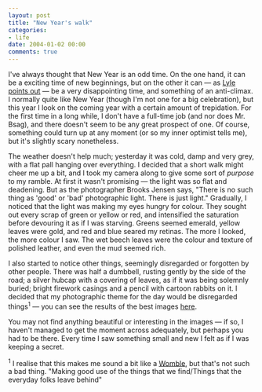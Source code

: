 ```yaml
---
layout: post
title: "New Year's walk"
categories:
- life
date: 2004-01-02 00:00
comments: true
---
```


<p>I've always thought that New Year is an odd time. On the one hand, it can be a exciting time of new beginnings, but on the other it can &mdash; as <a href="http://www.dummies-for-destruction.co.uk/random.html" title="d4d - dummies for destruction">Lyle points out</a> &mdash; be a very disappointing time, and something of an anti-climax. I normally quite like New Year (though I'm not one for a big celebration), but this year I look on the coming year with a certain amount of trepidation. For the first time in a long while, I don't have a full-time job (and nor does Mr. Bsag), and there doesn't seem to be any great prospect of one. Of course, something could turn up at any moment (or so my inner optimist tells me), but it's slightly scary nonetheless.</p>

<p>The weather doesn't help much; yesterday it was cold, damp and very grey, with a flat pall hanging over everything. I decided that a short walk might cheer me up a bit, and I took my camera along to give some sort of <em>purpose</em> to my ramble. At first it wasn't promising &mdash; the light was so flat and deadening. But as the photographer Brooks Jensen says, "There is no such thing as 'good' or 'bad' photographic light. There is just light." Gradually, I noticed that the light was making my eyes hungry for colour. They sought out every scrap of green or yellow or red, and intensified the saturation before devouring it as if I was starving. Greens seemed emerald, yellow leaves were gold, and red and blue seared my retinas. The more I looked, the more colour I saw. The wet beech leaves were the colour and texture of polished leather, and even the mud seemed rich.</p>

<p>I also started to notice other things, seemingly disregarded or forgotten by other people. There was half a dumbbell, rusting gently by the side of the road; a silver hubcap with a covering of leaves, as if it was being solemnly buried; bright firework casings and a pencil with cartoon rabbits on it. I decided that my photographic theme for the day would be disregarded things<sup>1</sup> &mdash; you can see the results of the best images <a href="http://www.rousette.org.uk/mt-static/wingsopenwide/archives/cat_disregarded.html" title="wings open wide - disregarded">here</a>.</p>

<p>You may not find anything beautiful or interesting in the images &mdash; if so, I haven't managed to get the moment across adequately, but perhaps you had to be there. Every time I saw something small and new I felt as if I was keeping a secret.</p>

<p>
<sup>1</sup> I realise that this makes me sound a bit like a <a href="http://womble.designwest.com/womble_intro.html" title="Womble Lovers">Womble</a>, but that's not such a bad thing. "Making good use of the things that we find/Things that the everyday folks leave behind"
</p>


